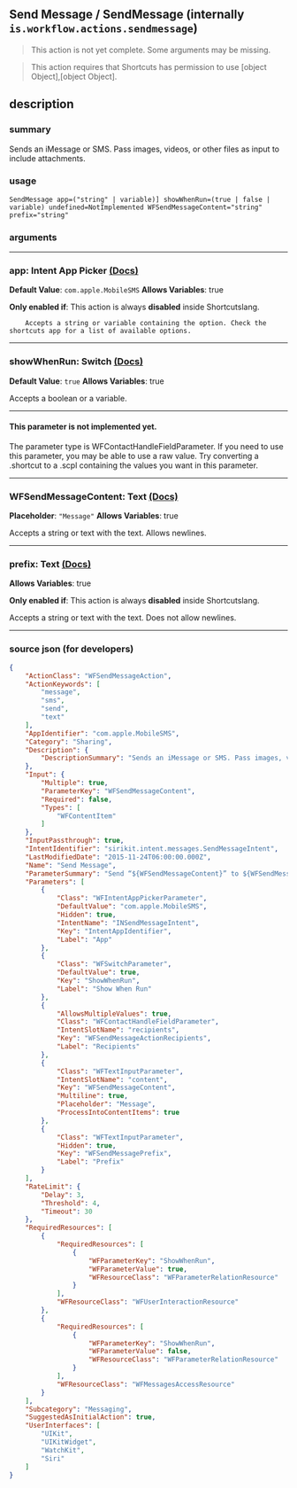 
## Send Message / SendMessage (internally `is.workflow.actions.sendmessage`)

> This action is not yet complete. Some arguments may be missing.

> This action requires that Shortcuts has permission to use [object Object],[object Object].


## description

### summary

Sends an iMessage or SMS. Pass images, videos, or other files as input to include attachments.


### usage
```
SendMessage app=("string" | variable)] showWhenRun=(true | false | variable) undefined=NotImplemented WFSendMessageContent="string" prefix="string"
```

### arguments

---

### app: Intent App Picker [(Docs)](https://pfgithub.github.io/shortcutslang/gettingstarted#other-fields)
**Default Value**: ```
		com.apple.MobileSMS
		```
**Allows Variables**: true

**Only enabled if**: This action is always **disabled** inside Shortcutslang.

		Accepts a string or variable containing the option. Check the shortcuts app for a list of available options. 

---

### showWhenRun: Switch [(Docs)](https://pfgithub.github.io/shortcutslang/gettingstarted#switch-or-expanding-or-boolean-fields)
**Default Value**: ```
		true
		```
**Allows Variables**: true



Accepts a boolean
or a variable.

---

#### This parameter is not implemented yet.

The parameter type is WFContactHandleFieldParameter. If you need to use this parameter, you may
be able to use a raw value. Try converting a .shortcut to a .scpl containing
the values you want in this parameter.

---

### WFSendMessageContent: Text [(Docs)](https://pfgithub.github.io/shortcutslang/gettingstarted#text-field)
**Placeholder**: `"Message"`
**Allows Variables**: true



Accepts a string 
or text
with the text. Allows newlines.

---

### prefix: Text [(Docs)](https://pfgithub.github.io/shortcutslang/gettingstarted#text-field)
**Allows Variables**: true

**Only enabled if**: This action is always **disabled** inside Shortcutslang.

Accepts a string 
or text
with the text. Does not allow newlines.

---

### source json (for developers)

```json
{
	"ActionClass": "WFSendMessageAction",
	"ActionKeywords": [
		"message",
		"sms",
		"send",
		"text"
	],
	"AppIdentifier": "com.apple.MobileSMS",
	"Category": "Sharing",
	"Description": {
		"DescriptionSummary": "Sends an iMessage or SMS. Pass images, videos, or other files as input to include attachments."
	},
	"Input": {
		"Multiple": true,
		"ParameterKey": "WFSendMessageContent",
		"Required": false,
		"Types": [
			"WFContentItem"
		]
	},
	"InputPassthrough": true,
	"IntentIdentifier": "sirikit.intent.messages.SendMessageIntent",
	"LastModifiedDate": "2015-11-24T06:00:00.000Z",
	"Name": "Send Message",
	"ParameterSummary": "Send “${WFSendMessageContent}” to ${WFSendMessageActionRecipients}",
	"Parameters": [
		{
			"Class": "WFIntentAppPickerParameter",
			"DefaultValue": "com.apple.MobileSMS",
			"Hidden": true,
			"IntentName": "INSendMessageIntent",
			"Key": "IntentAppIdentifier",
			"Label": "App"
		},
		{
			"Class": "WFSwitchParameter",
			"DefaultValue": true,
			"Key": "ShowWhenRun",
			"Label": "Show When Run"
		},
		{
			"AllowsMultipleValues": true,
			"Class": "WFContactHandleFieldParameter",
			"IntentSlotName": "recipients",
			"Key": "WFSendMessageActionRecipients",
			"Label": "Recipients"
		},
		{
			"Class": "WFTextInputParameter",
			"IntentSlotName": "content",
			"Key": "WFSendMessageContent",
			"Multiline": true,
			"Placeholder": "Message",
			"ProcessIntoContentItems": true
		},
		{
			"Class": "WFTextInputParameter",
			"Hidden": true,
			"Key": "WFSendMessagePrefix",
			"Label": "Prefix"
		}
	],
	"RateLimit": {
		"Delay": 3,
		"Threshold": 4,
		"Timeout": 30
	},
	"RequiredResources": [
		{
			"RequiredResources": [
				{
					"WFParameterKey": "ShowWhenRun",
					"WFParameterValue": true,
					"WFResourceClass": "WFParameterRelationResource"
				}
			],
			"WFResourceClass": "WFUserInteractionResource"
		},
		{
			"RequiredResources": [
				{
					"WFParameterKey": "ShowWhenRun",
					"WFParameterValue": false,
					"WFResourceClass": "WFParameterRelationResource"
				}
			],
			"WFResourceClass": "WFMessagesAccessResource"
		}
	],
	"Subcategory": "Messaging",
	"SuggestedAsInitialAction": true,
	"UserInterfaces": [
		"UIKit",
		"UIKitWidget",
		"WatchKit",
		"Siri"
	]
}
```

